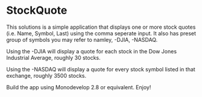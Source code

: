 # StockQuote

This solutions is a simple application that displays one or more stock quotes (i.e. Name, Symbol, Last) 
using the comma seperate input. It also has preset group of symbols you may refer to namley, -DJIA, -NASDAQ.

Using the -DJIA will display a quote for each stock in the Dow Jones Industrial Average, roughly 30 stocks.

Using the -NASDAQ will display a quote for every stock symbol listed in that exchange, roughly 3500 stocks.

Build the app using Monodevelop 2.8  or equivalent.  Enjoy!
